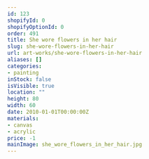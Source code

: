 ```yaml
---
id: 123
shopifyId: 0
shopifyOptionId: 0
order: 491
title: She wore flowers in her hair
slug: she-wore-flowers-in-her-hair
url: art-works/she-wore-flowers-in-her-hair
aliases: []
categories:
- painting
inStock: false
isVisible: true
location: ""
height: 80
width: 60
date: 2010-01-01T00:00:00Z
materials:
- canvas
- acrylic
price: -1
mainImage: she_wore_flowers_in_her_hair.jpg
---
```

